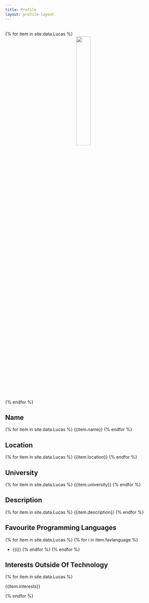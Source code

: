 ```yaml
---
title: Profile
layout: profile-layout
---
```



<br>
{% for item in site.data.Lucas %}
<div align="center">
<img src="../assets/img/{{ item.img }}" class="pod-img" width="30%"/>
</div>
{% endfor %}

## Name
{% for item in site.data.Lucas %}
{{item.name}}
{% endfor %}

## Location

{% for item in site.data.Lucas %}
{{item.location}}
{% endfor %}



## University

{% for item in site.data.Lucas %}
{{item.university}}
{% endfor %}


## Description

{% for item in site.data.Lucas %}
{{item.description}}
{% endfor %}


## Favourite Programming Languages

{% for item in site.data.Lucas %}
{% for i in item.favlanguage %}
- {{i}}
{% endfor %}
{% endfor %}


## Interests Outside Of Technology

{% for item in site.data.Lucas %}

{{item.interests}}

{% endfor %}
